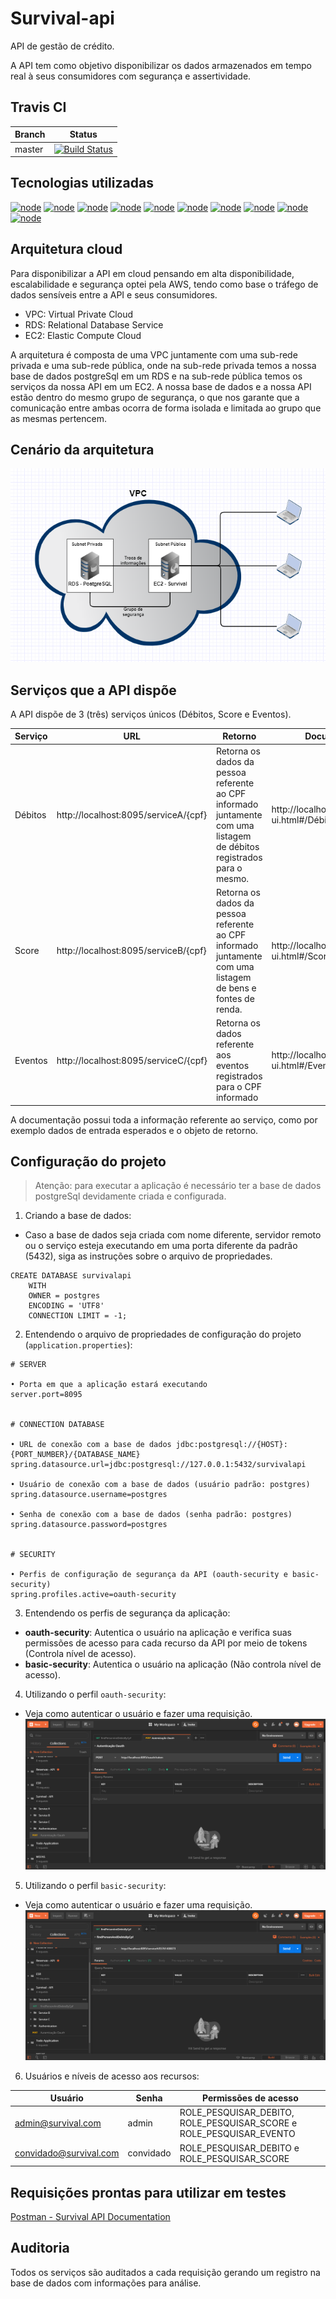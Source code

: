 # Survival-api
API de gestão de crédito.

A API tem como objetivo disponibilizar os dados armazenados em tempo real à seus consumidores com segurança e assertividade.

## Travis CI

|Branch|Status
|--|--|
|master|[![Build Status](https://travis-ci.org/jonathanmdr/Survival-api.svg?branch=master)](https://travis-ci.org/jonathanmdr/Survival-api)

## Tecnologias utilizadas
[![node](https://img.shields.io/badge/OpenJDK-12.0.2-lightgray.svg)](https://www.java.com/pt_BR/download/)
[![node](https://img.shields.io/badge/Maven-3.5.4-steelblue.svg)](https://maven.apache.org/download.cgi)
[![node](https://img.shields.io/badge/Lombok-1.18.8-indianRed.svg)](https://projectlombok.org/)
[![node](https://img.shields.io/badge/PostgreSQL-42.2.6-blue.svg)](https://www.postgresql.org/download/)
[![node](https://img.shields.io/badge/Springboot-2.1.7.RELEASE-springgreen.svg)](https://spring.io/)
[![node](https://img.shields.io/badge/Modelmapper-2.3.0-orange.svg)](http://modelmapper.org/)
[![node](https://img.shields.io/badge/Swagger-2.9.2-lime.svg)](https://swagger.io/)
[![node](https://img.shields.io/badge/OAuth2-2.2.5.RELEASE-black.svg)](https://oauth.net/2/)
[![node](https://img.shields.io/badge/JWT-1.0.9.RELEASE-purple.svg)](https://jwt.io/)
[![node](https://img.shields.io/badge/Flyway-5.2.4-silver.svg)](https://flywaydb.org/)


## Arquitetura cloud 
Para disponibilizar a API em cloud pensando em alta disponibilidade, escalabilidade e segurança optei pela AWS, tendo como base o tráfego de dados sensíveis entre a API e seus consumidores.

 - VPC: Virtual Private Cloud
 - RDS: Relational Database Service
 - EC2: Elastic Compute Cloud

A arquitetura é composta de uma VPC juntamente com uma sub-rede privada e uma sub-rede pública, onde na sub-rede privada temos a nossa base de dados postgreSql em um RDS e na sub-rede pública temos os serviços da nossa API em um EC2.
A nossa base de dados e a nossa API estão dentro do mesmo grupo de segurança, o que nos garante que a comunicação entre ambas ocorra de forma isolada e limitada ao grupo que as mesmas pertencem.

## Cenário da arquitetura
[![node](https://github.com/jonathanmdr/Survival-api/blob/master/images/arquitetura_cloud.png)](https://github.com/jonathanmdr/Survival-api/blob/master/images)

## Serviços que a API dispõe
A API dispõe de 3 (três) serviços únicos (Débitos, Score e Eventos).

|Serviço|URL|Retorno|Documentação
|--|--|--|--|
|Débitos|http://localhost:8095/serviceA/{cpf}|Retorna os dados da pessoa referente ao CPF informado juntamente com uma listagem de débitos registrados para o mesmo.|http://localhost:8095/swagger-ui.html#/Débitos
|Score|http://localhost:8095/serviceB/{cpf}|Retorna os dados da pessoa referente ao CPF informado juntamente com uma listagem de bens e fontes de renda.|http://localhost:8095/swagger-ui.html#/Score
|Eventos|http://localhost:8095/serviceC/{cpf}|Retorna os dados referente aos eventos registrados para o CPF informado|http://localhost:8095/swagger-ui.html#/Eventos

A documentação possui toda a informação referente ao serviço, como por exemplo dados de entrada esperados e o objeto de retorno.

## Configuração do projeto
> Atenção: para executar a aplicação é necessário ter a base de dados postgreSql devidamente criada e configurada.

1. Criando a base de dados:
 - Caso a base de dados seja criada com nome diferente, servidor remoto ou o serviço esteja executando em uma porta diferente da padrão (5432), siga as instruções sobre o arquivo de propriedades.
```
CREATE DATABASE survivalapi
    WITH 
    OWNER = postgres
    ENCODING = 'UTF8'
    CONNECTION LIMIT = -1;
```

2. Entendendo o arquivo de propriedades de configuração do projeto (`application.properties`):
```
# SERVER

• Porta em que a aplicação estará executando
server.port=8095


# CONNECTION DATABASE

• URL de conexão com a base de dados jdbc:postgresql://{HOST}:{PORT_NUMBER}/{DATABASE_NAME}
spring.datasource.url=jdbc:postgresql://127.0.0.1:5432/survivalapi

• Usuário de conexão com a base de dados (usuário padrão: postgres)
spring.datasource.username=postgres

• Senha de conexão com a base de dados (senha padrão: postgres)
spring.datasource.password=postgres


# SECURITY

• Perfis de configuração de segurança da API (oauth-security e basic-security)
spring.profiles.active=oauth-security
```

3. Entendendo os perfis de segurança da aplicação:
 - **oauth-security**: Autentica o usuário na aplicação e verifica suas permissões de acesso para cada recurso da API por meio de tokens (Controla nível de acesso).
 - **basic-security**: Autentica o usuário na aplicação (Não controla nível de acesso).
 
4. Utilizando o perfil `oauth-security`:
 - Veja como autenticar o usuário e fazer uma requisição. 
 [![node](https://github.com/jonathanmdr/Survival-api/blob/master/images/oauth.gif)](https://github.com/jonathanmdr/Survival-api/blob/master/images)
 
5. Utilizando o perfil `basic-security`:
 - Veja como autenticar o usuário e fazer uma requisição.
 [![node](https://github.com/jonathanmdr/Survival-api/blob/master/images/basic.gif)](https://github.com/jonathanmdr/Survival-api/blob/master/images)
 
6. Usuários e níveis de acesso aos recursos:

|Usuário|Senha|Permissões de acesso
|--|--|--|
|admin@survival.com|admin|ROLE_PESQUISAR_DEBITO, ROLE_PESQUISAR_SCORE e ROLE_PESQUISAR_EVENTO
|convidado@survival.com|convidado|ROLE_PESQUISAR_DEBITO e ROLE_PESQUISAR_SCORE

## Requisições prontas para utilizar em testes
[Postman - Survival API Documentation](https://documenter.getpostman.com/view/6429490/SWT5jgkj)

## Auditoria
Todos os serviços são auditados a cada requisição gerando um registro na base de dados com informações para análise.
